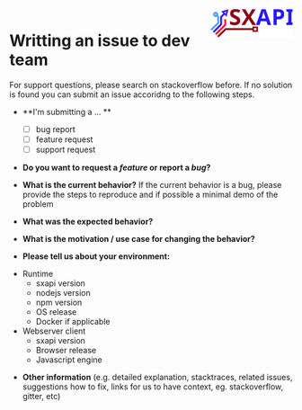 <img align="right" height="50" src="https://raw.githubusercontent.com/startxfr/sxapi-core/master/docs/assets/logo.svg?sanitize=true">

# Writting an issue to dev team

For support questions, please search on stackoverflow before. If no solution is found you can submit an issue accoridng to the following steps.

* **I'm submitting a ... **
  - [ ] bug report
  - [ ] feature request
  - [ ] support request

* **Do you want to request a *feature* or report a *bug*?**

* **What is the current behavior?**
If the current behavior is a bug, please provide the steps to reproduce and if possible a minimal demo of the problem

* **What was the expected behavior?**

* **What is the motivation / use case for changing the behavior?**

* **Please tell us about your environment:**

- Runtime
  - sxapi version 
  - nodejs version
  - npm version
  - OS release
  - Docker if applicable
- Webserver client
  - sxapi version 
  - Browser release
  - Javascript engine 

* **Other information** (e.g. detailed explanation, stacktraces, related issues, suggestions how to fix, links for us to have context, eg. stackoverflow, gitter, etc)
